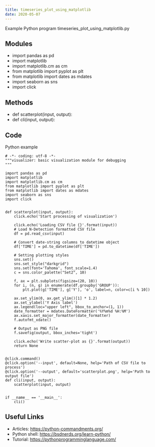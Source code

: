 ```yaml
---
title: timeseries_plot_using_matplotlib
date: 2020-05-07
---
```

Example Python program timeseries_plot_using_matplotlib.py

## Modules

* import pandas as pd
* import matplotlib
* import matplotlib.cm as cm
* from matplotlib import pyplot as plt
* from matplotlib import dates as mdates
* import seaborn as sns
* import click

## Methods

* def scatterplot(input, output):
* def cli(input, output):

## Code

Python example

    # -*- coding: utf-8 -*-
    """visualizer: basic visualization module for debugging
    """
    
    import pandas as pd
    import matplotlib
    import matplotlib.cm as cm
    from matplotlib import pyplot as plt
    from matplotlib import dates as mdates
    import seaborn as sns
    import click
    
    
    def scatterplot(input, output):
        click.echo('Start processing of visualization')
    
        click.echo('Loading CSV file {}'.format(input))
        # Load N-Detection formatted CSV file
        df = pd.read_csv(input)
    
        # Convert date-string columns to datetime object
        df['TIME'] = pd.to_datetime(df['TIME'])
    
        # Setting plotting styles
        sns.set()
        sns.set_style("darkgrid")
        sns.set(font='Tahoma', font_scale=1.4)
        c = sns.color_palette("Set2", 10)
    
        f, ax = plt.subplots(figsize=(20, 10))
        for i, (n, g) in enumerate(df.groupby('GROUP')):
            plt.plot(g['TIME'], g['Y'], 'o', label=n, color=c[i % 10])
    
        ax.set_ylim(0, ax.get_ylim()[1] * 1.2)
        ax.set_ylabel('Y Axis label')
        ax.legend(loc="upper left", bbox_to_anchor=(1, 1))
        date_formatter = mdates.DateFormatter('%Y%m%d %H:%M')
        ax.xaxis.set_major_formatter(date_formatter)
        f.autofmt_xdate()
    
        # Output as PNG file
        f.savefig(output, bbox_inches='tight')
    
        click.echo('Write scatter-plot as {}'.format(output))
        return None
    
    
    @click.command()
    @click.option('--input', default=None, help='Path of CSV file to process')
    @click.option('--output', default='scatterplot.png', help='Path to output file')
    def cli(input, output):
        scatterplot(input, output)
    
    
    if __name__ == '__main__':
        cli()

## Useful Links

- Articles: https://python-commandments.org/
- Python shell: https://bsdnerds.org/learn-python/
- Tutorial: https://pythonprogramminglanguage.com/
